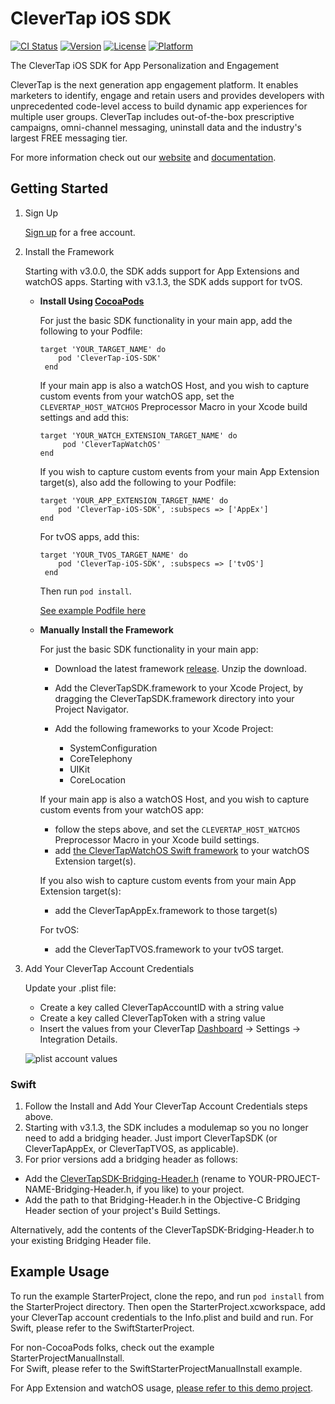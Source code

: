 # CleverTap iOS SDK  
[![CI Status](http://img.shields.io/travis/CleverTap/clevertap-ios-sdk.svg?style=flat)](https://travis-ci.org/CleverTap/clevertap-ios-sdk)
[![Version](https://img.shields.io/cocoapods/v/CleverTap-iOS-SDK.svg?style=flat)](http://cocoapods.org/pods/CleverTap-iOS-SDK)
[![License](https://img.shields.io/cocoapods/l/CleverTap-iOS-SDK.svg?style=flat)](http://cocoapods.org/pods/CleverTap-iOS-SDK)
[![Platform](https://img.shields.io/cocoapods/p/CleverTap-iOS-SDK.svg?style=flat)](http://cocoapods.org/pods/CleverTap-iOS-SDK)

The CleverTap iOS SDK for App Personalization and Engagement  

CleverTap is the next generation app engagement platform. It enables marketers to identify, engage and retain users and provides developers with unprecedented code-level access to build dynamic app experiences for multiple user groups. CleverTap includes out-of-the-box prescriptive campaigns, omni-channel messaging, uninstall data and the industry's largest FREE messaging tier.

For more information check out our [website](https://clevertap.com "CleverTap") and [documentation](http://support.clevertap.com "CleverTap Technical Documentation").

## Getting Started

1. Sign Up

    [Sign up](https://clevertap.com/sign-up) for a free account.  

2.  Install the Framework

    Starting with v3.0.0, the SDK adds support for App Extensions and watchOS apps.  Starting with v3.1.3, the SDK adds support for tvOS.

    - **Install Using [CocoaPods](http://cocoapods.org)**

        For just the basic SDK functionality in your main app, add the following to your Podfile:

        ```
        target 'YOUR_TARGET_NAME' do  
            pod 'CleverTap-iOS-SDK'  
         end     
         ```

        If your main app is also a watchOS Host, and you wish to capture custom events from your watchOS app, set the `CLEVERTAP_HOST_WATCHOS` Preprocessor Macro in your Xcode build settings and add this:

        ```
        target 'YOUR_WATCH_EXTENSION_TARGET_NAME' do  
             pod 'CleverTapWatchOS'  
        end
        ```
        
        If you wish to capture custom events from your main App Extension target(s), also add the following to your Podfile:

        ```
        target 'YOUR_APP_EXTENSION_TARGET_NAME' do  
            pod 'CleverTap-iOS-SDK', :subspecs => ['AppEx']  
        end
        ```


        For tvOS apps, add this:

        ```
        target 'YOUR_TVOS_TARGET_NAME' do  
            pod 'CleverTap-iOS-SDK', :subspecs => ['tvOS']  
         end     
         ```

        Then run `pod install`.

        [See example Podfile here](https://github.com/CleverTap/ios-10-demo/blob/master/Podfile)


    - **Manually Install the Framework** 

        For just the basic SDK functionality in your main app:

         - Download the latest framework [release](https://github.com/CleverTap/clevertap-ios-sdk/releases). Unzip the download.

         - Add the CleverTapSDK.framework to your Xcode Project, by dragging the CleverTapSDK.framework directory into your Project Navigator.

         - Add the following frameworks to your Xcode Project: 
            - SystemConfiguration
            - CoreTelephony
            - UIKit
            - CoreLocation

        If your main app is also a watchOS Host, and you wish to capture custom events from your watchOS app:
        
        - follow the steps above, and set the `CLEVERTAP_HOST_WATCHOS` Preprocessor Macro in your Xcode build settings.
        - add [the CleverTapWatchOS Swift framework](https://github.com/CleverTap/clevertap-ios-sdk/tree/master/CleverTapWatchOS) to your watchOS Extension target(s). 

        If you also wish to capture custom events from your main App Extension target(s):

        - add the CleverTapAppEx.framework to those target(s)

        For tvOS:
        - add the CleverTapTVOS.framework to your tvOS target.

3. Add Your CleverTap Account Credentials

    Update your .plist file:

    * Create a key called CleverTapAccountID with a string value
    * Create a key called CleverTapToken with a string value
    * Insert the values from your CleverTap [Dashboard](https://dashboard.clevertap.com) -> Settings -> Integration Details.


    ![plist account values](http://staging.support.wizrocket.com.s3-website-eu-west-1.amazonaws.com/images/integration/plist-account.png)

### Swift

1. Follow the Install and Add Your CleverTap Account Credentials steps above.  
2. Starting with v3.1.3, the SDK includes a modulemap so you no longer need to add a bridging header. Just import CleverTapSDK (or CleverTapAppEx, or CleverTapTVOS, as applicable). 
3. For prior versions add a bridging header as follows:  
 - Add the [CleverTapSDK-Bridging-Header.h](https://github.com/CleverTap/clevertap-ios-sdk/blob/master/SwiftStarterProject/CleverTapSDK-Bridging-Header.h) (rename to YOUR-PROJECT-NAME-Bridging-Header.h, if you like) to your project.  
 - Add the path to that Bridging-Header.h in the Objective-C Bridging Header section of your project's Build Settings.  

Alternatively, add the contents of the CleverTapSDK-Bridging-Header.h to your existing Bridging Header file.    

## Example Usage
To run the example StarterProject, clone the repo, and run `pod install` from the StarterProject directory.  Then open the StarterProject.xcworkspace, add your CleverTap account credentials to the Info.plist and build and run.
For Swift, please refer to the SwiftStarterProject. 

For non-CocoaPods folks, check out the example StarterProjectManualInstall.  
For Swift, please refer to the SwiftStarterProjectManualInstall example. 

For App Extension and watchOS usage, [please refer to this demo project](https://github.com/CleverTap/ios-10-demo).
